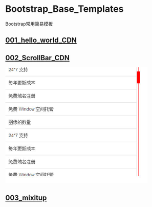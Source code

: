 # Bootstrap_Base_Templates
Bootstrap常用简易模板

## [001_hello_world_CDN](https://gitpwj.github.io/Bootstrap_Base_Templates/001_hello_world_CDN.html)

## [002_ScrollBar_CDN](https://gitpwj.github.io/Bootstrap_Base_Templates/002_ScrollBar_CDN.html)
![Bootstrap实现滚动条](https://github.com/gitpwj/Bootstrap_Base_Templates/raw/master/002_ScrollBar_CDN.jpg)

## [003_mixitup](https://gitpwj.github.io/Bootstrap_Base_Templates/003_mixitup/index.html)

